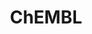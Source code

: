 ---
layout: default
bigquery: https://console.cloud.google.com/bigquery?p=patents-public-data&d=ebi_chembl&page=dataset
citation: '"The ChEMBL database in 2017." Anna Gaulton, Anne Hersey, Michał Nowotka,
  A Patrícia Bento, Jon Chambers, David Mendez, Prudence Mutowo, Francis Atkinson,
  Louisa J Bellis, Elena Cibrián-Uhalte, Mark Davies, Nathan Dedman, Anneli Karlsson,
  María Paula Magariños, John P Overington, George Papadatos, Ines Smit, Andrew R
  Leach Nucleic acids Research (2017) 45 (Database Issue), D945-D954'
contributors: European Bioinformatics Institute
cost: None
description: ChEMBL Data is a manually curated database of small molecules used in
  drug discovery, including information about existing patented drugs.
documentation: 'schema: https://www.ebi.ac.uk/chembl/db_schema


  '
last_edit: 04/11/2022, 05:36:35
location: https://console.cloud.google.com/marketplace/product/google_patents_public_datasets/chembl
maintained_by: EMBL-EBI, an outstation of European Molecular Biology Laboratory
related_publications: '

  ChEMBL: towards direct deposition of bioassay data.


  Mendez D, Gaulton A, Bento AP, Chambers J, De Veij M, Félix E, Magariños MP, Mosquera
  JF, Mutowo P, Nowotka M, Gordillo-Marañón M, Hunter F, Junco L, Mugumbate G, Rodriguez-Lopez
  M, Atkinson F, Bosc N, Radoux CJ, Segura-Cabrera A, Hersey A, Leach AR.


  — Nucleic Acids Res. 2019; 47(D1):D930-D940. doi: 10.1093/nar/gky1075

  '
schema_fields:
- title
- ddd_id
- ddd_units
- assay_desc
- assay_tax_id
- chebi_par_id
- who_name
- variant_id
- cx_most_apka
- curated_by
- parent_id
- applicant_full_name
- warning_id
- level2
- alert_set_id
- mc_target_type
- job_id
- metref_id
- binding_site_comment
- ref_id
- bao_format
- curation_comment
- usan_stem_id
- protclasssyn_id
- drug_record_id
- sequence_md5sum
- assay_subcellular_fraction
- l7
- lle
- helm_notation
- drugind_id
- activity_id
- normal_range_min
- src_description
- warning_year
- acd_most_apka
- action_type
- standard_upper_value
- nda_type
- parameter_value
- warning_type
- chembl_id
- hrac_code
- l2
- patent_use_code
- cpd_str_alert_id
- molecular_mechanism
- synonyms
- mechanism_of_action
- prodrug
- hbd_lipinski
- updated_by
- le
- oral
- level3
- subgroup
- active_ingredient
- indref_id
- cell_id
- species_group_flag
- inorganic_flag
- last_active
- journal
- num_ro5_violations
- frac_code
- prediction_method
- l6
- first_approval
- withdrawn_country
- withdrawn_flag
- heavy_atoms
- version
- num_alerts
- molregno
- standard_inchi_key
- compound_name
- parenteral
- warning_description
- level4
- label
- level3_description
- l3
- disease_efficacy
- approval_date
- therapeutic_flag
- level1
- bao_endpoint
- assay_cell_type
- cellosaurus_id
- compsyn_id
- targcomp_id
- molecular_species
- drug_substance_flag
- hba_lipinski
- activity_count
- warnref_id
- isoform
- compd_id
- units
- polymer_flag
- tid
- sei
- metabolite_record_id
- doc_id
- ref_url
- standard_relation
- acd_logd
- qed_weighted
- mec_id
- smarts
- acd_logp
- cx_logp
- syn_type
- publication_number
- bei
- level5
- mol_atc_id
- as_id
- sequence
- protein_class_desc
- cell_source_tissue
- mecref_id
- direct_interaction
- record_id
- hba
- bto_id
- standard_text_value
- assay_organism
- published_units
- warning_country
- ingredient
- usan_stem
- trade_name
- parent_type
- acd_most_bpka
- target_type
- mc_tax_id
- num_lipinski_ro5_violations
- withdrawn_class
- domain_name
- homologue
- protein_class_id
- withdrawn_year
- alogp
- ad_type
- tbl
- strength
- indication_class
- short_name
- max_phase
- tid_fixed
- met_id
- upper_value
- aromatic_rings
- name
- aidx
- confidence_score
- cell_source_tax_id
- biocomp_id
- level4_description
- tax_id
- standard_value
- organism
- domain_type
- stem_class
- smid
- standard_inchi
- standard_flag
- usan_substem
- creation_date
- stem
- relationship_type
- annotation
- status
- oc_id
- full_mwt
- db_version
- relation
- clo_id
- type
- parent_go_id
- topical
- first_page
- target_desc
- structure_type
- targrel_id
- doi
- entity_type
- co_stem_id
- met_conversion
- source_domain_id
- assay_test_type
- published_relation
- molfile
- mesh_id
- related_tid
- relationship
- pathway_id
- issue
- mc_target_name
- innovator_company
- ref_type
- parent_molregno
- dosed_ingredient
- result_flag
- mechanism_comment
- db_source
- assay_id
- toid
- ddd_comment
- stat
- ap_id
- l8
- research_stem
- value
- class_type
- drug_product_flag
- data_validity_comment
- authors
- assay_source
- target_mapping
- irac_class_id
- path
- mw_freebase
- doc_type
- confidence
- tissue_id
- assay_strain
- assay_category
- bao_id
- company
- aspect
- last_page
- major_class
- mesh_heading
- l1
- mc_organism
- ro3_pass
- alert_id
- patent_no
- src_short_name
- description
- published_value
- atc_code
- full_molformula
- warning_class
- molecule_type
- normal_range_max
- set_name
- src_compound_id
- src_assay_id
- l5
- mol_irac_id
- predbind_id
- component_synonym
- mol_frac_id
- qudt_units
- substrate_record_id
- assay_class_id
- uberon_id
- efo_id
- text_value
- src_id
- level1_description
- cx_logd
- cell_source_organism
- entity_id
- class_level
- usan_stem_definition
- component_type
- caloha_id
- standard_units
- level2_description
- pathway_key
- activity_comment
- l4
- who_extra
- potential_duplicate
- actsm_id
- ass_cls_map_id
- selectivity_comment
- relationship_desc
- dosage_form
- cell_ontology_id
- rtb
- domain_id
- start_position
- canonical_smiles
- downgraded
- end_position
- formulation_id
- protein_class_synonym
- met_comment
- log_id
- hbd
- patent_expire_date
- submission_date
- withdrawn_reason
- volume
- component_id
- previous_company
- ddd_admr
- rgid
- orig_description
- parameter_type
- published_type
- go_id
- efo_term
- hrac_class_id
- cell_name
- chirality
- delist_flag
- standard_type
- pref_name
- ridx
- priority
- source
- comp_go_id
- molsyn_id
- assay_tissue
- mc_target_accession
- pchembl_value
- compound_key
- mol_hrac_id
- idx
- mutation
- uo_units
- active_molregno
- cl_lincs_id
- domain_description
- ddd_value
- res_stem_id
- enzyme_name
- assay_param_id
- abstract
- first_in_class
- year
- route
- frac_class_id
- site_id
- cx_most_bpka
- patent_id
- prod_pat_id
- site_name
- psa
- std_act_id
- cell_description
- comments
- comp_class_id
- irac_code
- country
- site_residues
- cidx
- product_id
- accession
- enzyme_tid
- updated_on
- definition
- max_phase_for_ind
- black_box_warning
- sitecomp_id
- natural_product
- usan_year
- pubmed_id
- alert_name
- mw_monoisotopic
- assay_type
- availability_type
shortname: chembl
tags:
- biotechnology
- health
- chemical
- bioinformatics
- medical
terms_of_use: CC BY-SA 3.0
title: ChEMBL
uuid: e232a192-965c-4ec9-904c-155b6dfe56c5
---